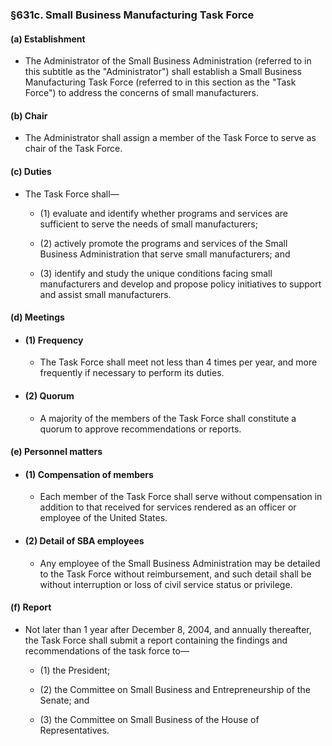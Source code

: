 ### §631c. Small Business Manufacturing Task Force
#### (a) Establishment
* The Administrator of the Small Business Administration (referred to in this subtitle as the "Administrator") shall establish a Small Business Manufacturing Task Force (referred to in this section as the "Task Force") to address the concerns of small manufacturers.

#### (b) Chair
* The Administrator shall assign a member of the Task Force to serve as chair of the Task Force.

#### (c) Duties
* The Task Force shall—

  * (1) evaluate and identify whether programs and services are sufficient to serve the needs of small manufacturers;

  * (2) actively promote the programs and services of the Small Business Administration that serve small manufacturers; and

  * (3) identify and study the unique conditions facing small manufacturers and develop and propose policy initiatives to support and assist small manufacturers.

#### (d) Meetings
* #### (1) Frequency
  * The Task Force shall meet not less than 4 times per year, and more frequently if necessary to perform its duties.

* #### (2) Quorum
  * A majority of the members of the Task Force shall constitute a quorum to approve recommendations or reports.

#### (e) Personnel matters
* #### (1) Compensation of members
  * Each member of the Task Force shall serve without compensation in addition to that received for services rendered as an officer or employee of the United States.

* #### (2) Detail of SBA employees
  * Any employee of the Small Business Administration may be detailed to the Task Force without reimbursement, and such detail shall be without interruption or loss of civil service status or privilege.

#### (f) Report
* Not later than 1 year after December 8, 2004, and annually thereafter, the Task Force shall submit a report containing the findings and recommendations of the task force to—

  * (1) the President;

  * (2) the Committee on Small Business and Entrepreneurship of the Senate; and

  * (3) the Committee on Small Business of the House of Representatives.